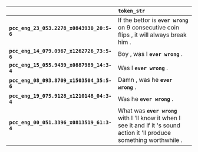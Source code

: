 |                                           | `token_str`                                                                                                                  |
|:------------------------------------------|:-----------------------------------------------------------------------------------------------------------------------------|
| **`pcc_eng_23_053.2278_x0843930_20:5-6`** | If the bettor is __``ever wrong``__ on 9 consecutive coin flips , it will always break him .                                 |
| **`pcc_eng_14_079.0967_x1262726_73:5-6`** | Boy , was I __``ever wrong``__ .                                                                                             |
| **`pcc_eng_15_055.9439_x0887989_14:3-4`** | Was I __``ever wrong``__ .                                                                                                   |
| **`pcc_eng_08_093.8709_x1503504_35:5-6`** | Damn , was he __``ever wrong``__ .                                                                                           |
| **`pcc_eng_19_075.9128_x1210148_04:3-4`** | Was he __``ever wrong``__ .                                                                                                  |
| **`pcc_eng_00_051.3396_x0813519_61:3-4`** | What was __``ever wrong``__ with I 'll know it when I see it and if it 's sound action it 'll produce something worthwhile . |